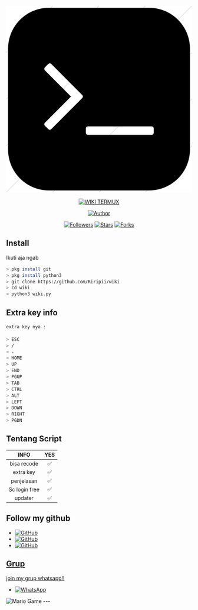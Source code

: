 ![logo](termux.png)
<br>



<p align="center">
<a href="#"><img title="WIKI TERMUX" src="https://img.shields.io/badge/-SIMPLE--WIKI--TERMUX-green?colorA=%23ff0000&colorB=%23017e40&style=for-the-badge"></a>
</p>
<p align="center">
<a href="https://github.com/Riripii"><img title="Author" src="https://img.shields.io/badge/AUTHOR-FARHAN-orange?style=for-the-badge&logo=github"></a>
</p>
<p align="center">
<a href="https://github.com/Riripii/followers"><img title="Followers" src="https://img.shields.io/github/followers/Riripii?color=blue&style=flat-square"></a>
<a href="https://github.com/Riripii/nrmbakcewe/stargazers/"><img title="Stars" src="https://img.shields.io/github/stars/Riripii/wiki?color=red&style=flat-square"></a>
<a href="https://github.com/Riripii/nembakcewe/network/members"><img title="Forks" src="http://img.shields.io/github/forks/Riripii/wiki?color=red&style=flat-square"></a>
</p>

## Install
Ikuti aja ngab

```bash
> pkg install git
> pkg install python3
> git clone https://github.com/Riripii/wiki
> cd wiki
> python3 wiki.py
```

## Extra key info
```bash
extra key nya :

> ESC
> /
> -
> HOME
> UP
> END
> PGUP
> TAB
> CTRL
> ALT
> LEFT
> DOWN
> RIGHT
> PGDN
```
## Tentang Script

 INFO | YES |
| :-----------------: | :-------: |
| bisa recode|✅|
| extra key|✅|
| penjelasan|✅|
| Sc login free|✅|
| updater|✅|

## Follow my github

* <a href="https://github.com/Riripii"><img alt="GitHub" src="https://img.shields.io/badge/Riripii%20-%23121011.svg?&style=for-the-badge&logo=github&logoColor=white">
* <a href="https://github.com/FARHAN-KBM"><img alt="GitHub" src="https://img.shields.io/badge/FhansKBM%20-%23121011.svg?&style=for-the-badge&logo=github&logoColor=white">
* <a href="https://github.com/fhans-moby"><img alt="GitHub" src="https://img.shields.io/badge/FhansMOBY%20-%23121011.svg?&style=for-the-badge&logo=github&logoColor=white">



## Grup
join my grup whatsapp!!

* <a href="https://chat.whatsapp.com/I8cVKVpWCfGC6d5CXe8hGB"><img alt="WhatsApp" src="https://img.shields.io/badge/WhatsApp%20Group-25D366?style=for-the-badge&logo=whatsapp&logoColor=white"/></a>

<img src="https://github.com/TheDudeThatCode/TheDudeThatCode/blob/master/Assets/Mario_Gameplay.gif" alt="Mario Game" width="600" />
---
